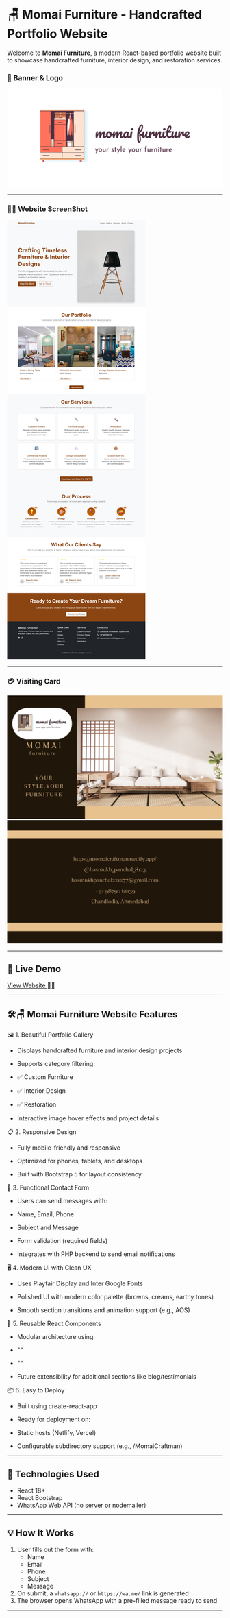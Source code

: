 # 🪑 Momai Furniture - Handcrafted Portfolio Website

Welcome to **Momai Furniture**, a modern React-based portfolio website built to showcase handcrafted furniture, interior design, and restoration services.

### 🎋 Banner & Logo

![Momai Furniture Banner](./public/icon1.png) <!-- Replace with actual image path or hosted link -->

---

### ⛓️‍💥 Website ScreenShot

![Momai Furniture Website](./src/images/ss.jpg) <!-- Replace with actual image path or hosted link -->

---

### 💳 Visiting Card

![Momai Furniture Visiting Card](./src/images/1.png) <!-- Replace with actual image path or hosted link -->
![Momai Furniture Visiting Card](./src/images/2.png) <!-- Replace with actual image path or hosted link -->

---

## 🚀 Live Demo

[View Website ⛓️‍💥](https://momaifurnicher.netlify.app/) <!-- Replace with actual deployed URL -->

---

## 🛠️🪑 Momai Furniture Website Features

🖼️ 1. Beautiful Portfolio Gallery

- Displays handcrafted furniture and interior design projects

- Supports category filtering:
- ✅ Custom Furniture
- ✅ Interior Design
- ✅ Restoration

- Interactive image hover effects and project details

📋 2. Responsive Design

- Fully mobile-friendly and responsive

- Optimized for phones, tablets, and desktops

- Built with Bootstrap 5 for layout consistency

🧰 3. Functional Contact Form

- Users can send messages with:

- Name, Email, Phone

- Subject and Message

- Form validation (required fields)

- Integrates with PHP backend to send email notifications

🖥️ 4. Modern UI with Clean UX

- Uses Playfair Display and Inter Google Fonts

- Polished UI with modern color palette (browns, creams, earthy tones)

- Smooth section transitions and animation support (e.g., AOS)

🧩 5. Reusable React Components

- Modular architecture using:

- "<PortfolioSection />"
- "<Contact />"

- Future extensibility for additional sections like blog/testimonials

📦 6. Easy to Deploy

- Built using create-react-app

- Ready for deployment on:

- Static hosts (Netlify, Vercel)

- Configurable subdirectory support (e.g., /MomaiCraftman)

---

## 🔧 Technologies Used

- React 18+
- React Bootstrap
- WhatsApp Web API (no server or nodemailer)

---

## 💡 How It Works

1. User fills out the form with:
   - Name
   - Email
   - Phone
   - Subject
   - Message
2. On submit, a `whatsapp://` or `https://wa.me/` link is generated
3. The browser opens WhatsApp with a pre-filled message ready to send

---
